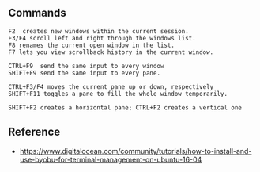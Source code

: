


## Commands
```
F2  creates new windows within the current session.
F3/F4 scroll left and right through the windows list.
F8 renames the current open window in the list.
F7 lets you view scrollback history in the current window.

CTRL+F9  send the same input to every window
SHIFT+F9 send the same input to every pane.

CTRL+F3/F4 moves the current pane up or down, respectively
SHIFT+F11 toggles a pane to fill the whole window temporarily.

SHIFT+F2 creates a horizontal pane; CTRL+F2 creates a vertical one
```



## Reference
- https://www.digitalocean.com/community/tutorials/how-to-install-and-use-byobu-for-terminal-management-on-ubuntu-16-04
